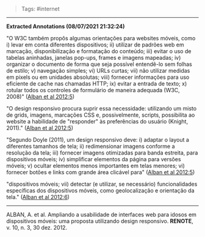 > Tags: #internet 
---
**Extracted Annotations (08/07/2021 21:32:24)**

"O W3C também propôs algumas orientações para websites móveis, como i) levar em conta diferentes dispositivos; ii) utilizar de padrões web em marcação, disponibilização e formatação do conteúdo; iii) evitar o uso de tabelas aninhadas, janelas pop-ups, frames e imagens mapeadas; iv) organizar o documento de forma que seja possível entendê-lo sem folhas de estilo; v) navegação simples; vi) URLs curtas; vii) não utilizar medidas em pixels ou em unidades absolutas; viii) fornecer informações para uso eficiente de cache nas chamadas HTTP; ix) evitar a entrada de texto; x) rotular todos os controles de formulário de maneira adequada (W3C, 2008)" ([Alban et al 2012:5](zotero://open-pdf/library/items/HBYLIXNX?page=5))

"O design responsivo procura suprir essa necessidade: utilizando um misto de grids, imagens, marcações CSS e, possivelmente, scripts, possibilita ao website a habilidade de "responder" às preferências do usuário (Knight, 2011)." ([Alban et al 2012:5](zotero://open-pdf/library/items/HBYLIXNX?page=5))

"Segundo Doyle (2011), um design responsivo deve: i) adaptar o layout a diferentes tamanhos de tela; ii) redimensionar imagens conforme a resolução da tela; iii) fornecer imagens otimizadas para banda estreita, para dispositivos móveis; iv) simplificar elementos da página para versões móveis; v) ocultar elementos menos importantes em telas menores; vi) fornecer botões e links com grande área clicável para" ([Alban et al 2012:5](zotero://open-pdf/library/items/HBYLIXNX?page=5))

"dispositivos móveis; vii) detectar (e utilizar, se necessário) funcionalidades específicas dos dispositivos móveis, como geolocalização e orientação da tela." ([Alban et al 2012:6](zotero://open-pdf/library/items/HBYLIXNX?page=6))

---
ALBAN, A. et al. Ampliando a usabilidade de interfaces web para idosos em dispositivos móveis: uma proposta utilizando design responsivo. **RENOTE**, v. 10, n. 3, 30 dez. 2012.